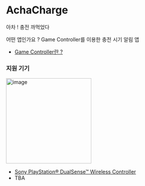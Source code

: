 # AchaCharge
아차 ! 충전 까먹었다

어떤 앱인가요 ?
Game Controller를 이용한 충전 시기 알림 앱
* [Game Controller란 ?](https://plcprogrammer-dy.tistory.com/99)

### 지원 기기

<img width="234" alt="image" src="https://github.com/kangddong/AchaCharge/assets/50406861/3fc144ac-ac82-4873-87b7-37a8b501d11c">

* [Sony PlayStation® DualSense™ Wireless Controller](https://www.apple.com/kr/shop/product/HPNG2TH/A/sony-playstation-dualsense™-wireless-controller)
* TBA

